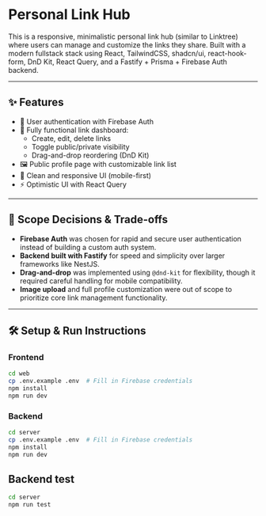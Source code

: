 # Personal Link Hub

This is a responsive, minimalistic personal link hub (similar to Linktree) where users can manage and customize the links they share. Built with a modern fullstack stack using React, TailwindCSS, shadcn/ui, react-hook-form, DnD Kit, React Query, and a Fastify + Prisma + Firebase Auth backend.

---

## ✨ Features

- 🔐 User authentication with Firebase Auth
- 🧩 Fully functional link dashboard:
  - Create, edit, delete links
  - Toggle public/private visibility
  - Drag-and-drop reordering (DnD Kit)
- 🖼️ Public profile page with customizable link list
- 💅 Clean and responsive UI (mobile-first)
- ⚡ Optimistic UI with React Query

---

## 📌 Scope Decisions & Trade-offs

- **Firebase Auth** was chosen for rapid and secure user authentication instead of building a custom auth system.
- **Backend built with Fastify** for speed and simplicity over larger frameworks like NestJS.
- **Drag-and-drop** was implemented using `@dnd-kit` for flexibility, though it required careful handling for mobile compatibility.
- **Image upload** and full profile customization were out of scope to prioritize core link management functionality.

---

## 🛠 Setup & Run Instructions

### Frontend

````bash
cd web
cp .env.example .env  # Fill in Firebase credentials
npm install
npm run dev
````

### Backend

```bash
cd server
cp .env.example .env  # Fill in Firebase credentials
npm install
npm run dev
```

## Backend test

```bash
cd server
npm run test
```
